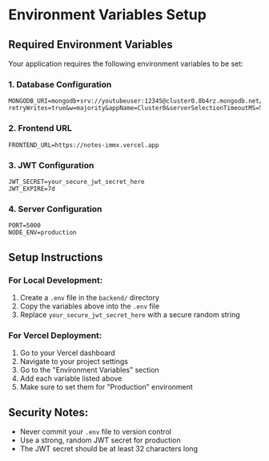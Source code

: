 # Environment Variables Setup

## Required Environment Variables

Your application requires the following environment variables to be set:

### 1. Database Configuration
```
MONGODB_URI=mongodb+srv://youtubeuser:12345@cluster0.8b4rz.mongodb.net/notesapp?retryWrites=true&w=majority&appName=Cluster0&serverSelectionTimeoutMS=5000&connectTimeoutMS=10000&socketTimeoutMS=45000&maxPoolSize=10&minPoolSize=5&maxIdleTimeMS=30000
```

### 2. Frontend URL
```
FRONTEND_URL=https://notes-immx.vercel.app
```

### 3. JWT Configuration
```
JWT_SECRET=your_secure_jwt_secret_here
JWT_EXPIRE=7d
```

### 4. Server Configuration
```
PORT=5000
NODE_ENV=production
```

## Setup Instructions

### For Local Development:
1. Create a `.env` file in the `backend/` directory
2. Copy the variables above into the `.env` file
3. Replace `your_secure_jwt_secret_here` with a secure random string

### For Vercel Deployment:
1. Go to your Vercel dashboard
2. Navigate to your project settings
3. Go to the "Environment Variables" section
4. Add each variable listed above
5. Make sure to set them for "Production" environment

## Security Notes:
- Never commit your `.env` file to version control
- Use a strong, random JWT secret for production
- The JWT secret should be at least 32 characters long
